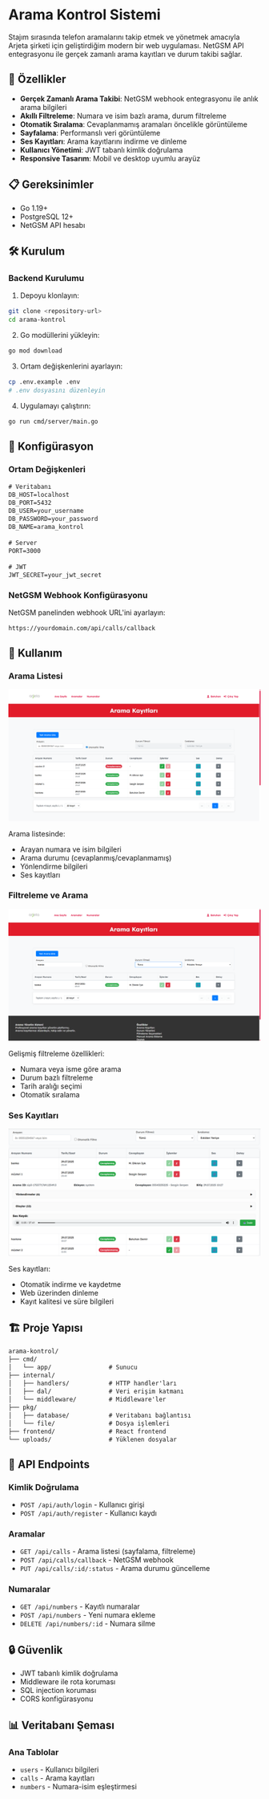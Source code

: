 # Arama Kontrol Sistemi

Stajım sırasında telefon aramalarını takip etmek ve yönetmek amacıyla Arjeta şirketi için geliştirdiğim modern bir web uygulaması. NetGSM API entegrasyonu ile gerçek zamanlı arama kayıtları ve durum takibi sağlar.

## 🚀 Özellikler

- **Gerçek Zamanlı Arama Takibi**: NetGSM webhook entegrasyonu ile anlık arama bilgileri
- **Akıllı Filtreleme**: Numara ve isim bazlı arama, durum filtreleme
- **Otomatik Sıralama**: Cevaplanmamış aramaları öncelikle görüntüleme
- **Sayfalama**: Performanslı veri görüntüleme
- **Ses Kayıtları**: Arama kayıtlarını indirme ve dinleme
- **Kullanıcı Yönetimi**: JWT tabanlı kimlik doğrulama
- **Responsive Tasarım**: Mobil ve desktop uyumlu arayüz

## 📋 Gereksinimler

- Go 1.19+
- PostgreSQL 12+
- NetGSM API hesabı

## 🛠️ Kurulum

### Backend Kurulumu

1. Depoyu klonlayın:
```bash
git clone <repository-url>
cd arama-kontrol
```

2. Go modüllerini yükleyin:
```bash
go mod download
```

3. Ortam değişkenlerini ayarlayın:
```bash
cp .env.example .env
# .env dosyasını düzenleyin
```

4. Uygulamayı çalıştırın:
```bash
go run cmd/server/main.go
```

## 🔧 Konfigürasyon

### Ortam Değişkenleri

```env
# Veritabanı
DB_HOST=localhost
DB_PORT=5432
DB_USER=your_username
DB_PASSWORD=your_password
DB_NAME=arama_kontrol

# Server
PORT=3000

# JWT
JWT_SECRET=your_jwt_secret
```

### NetGSM Webhook Konfigürasyonu

NetGSM panelinden webhook URL'ini ayarlayın:
```
https://yourdomain.com/api/calls/callback
```

## 📱 Kullanım

### Arama Listesi

![Arama Listesi](.github/screenshots/arama-kayitlari.png)

Arama listesinde:
- Arayan numara ve isim bilgileri
- Arama durumu (cevaplanmış/cevaplanmamış)
- Yönlendirme bilgileri
- Ses kayıtları

### Filtreleme ve Arama

![Filtreleme](.github/screenshots/filtre.png)

Gelişmiş filtreleme özellikleri:
- Numara veya isme göre arama
- Durum bazlı filtreleme
- Tarih aralığı seçimi
- Otomatik sıralama

### Ses Kayıtları

![Ses Kayıtları](.github/screenshots/ses-kayitlari.png)

Ses kayıtları:
- Otomatik indirme ve kaydetme
- Web üzerinden dinleme
- Kayıt kalitesi ve süre bilgileri

## 🏗️ Proje Yapısı

```
arama-kontrol/
├── cmd/
│   └── app/                # Sunucu
├── internal/
│   ├── handlers/           # HTTP handler'ları
│   ├── dal/                # Veri erişim katmanı
│   └── middleware/         # Middleware'ler
├── pkg/
│   ├── database/           # Veritabanı bağlantısı
│   └── file/               # Dosya işlemleri
├── frontend/               # React frontend
└── uploads/                # Yüklenen dosyalar
```

## 📡 API Endpoints

### Kimlik Doğrulama
- `POST /api/auth/login` - Kullanıcı girişi
- `POST /api/auth/register` - Kullanıcı kaydı

### Aramalar
- `GET /api/calls` - Arama listesi (sayfalama, filtreleme)
- `POST /api/calls/callback` - NetGSM webhook
- `PUT /api/calls/:id/:status` - Arama durumu güncelleme

### Numaralar
- `GET /api/numbers` - Kayıtlı numaralar
- `POST /api/numbers` - Yeni numara ekleme
- `DELETE /api/numbers/:id` - Numara silme

## 🔒 Güvenlik

- JWT tabanlı kimlik doğrulama
- Middleware ile rota koruması
- SQL injection koruması
- CORS konfigürasyonu

## 📊 Veritabanı Şeması

### Ana Tablolar
- `users` - Kullanıcı bilgileri
- `calls` - Arama kayıtları
- `numbers` - Numara-isim eşleştirmesi
